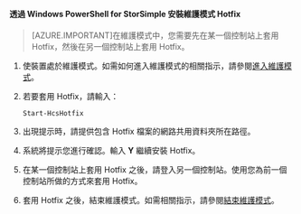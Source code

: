 
#### 透過 Windows PowerShell for StorSimple 安裝維護模式 Hotfix

> [AZURE.IMPORTANT]在維護模式中，您需要先在某一個控制站上套用 Hotfix，然後在另一個控制站上套用 Hotfix。

1. 使裝置處於維護模式。如需如何進入維護模式的相關指示，請參閱[進入維護模式](#enter-maintenance-mode)。

2. 若要套用 Hotfix，請輸入：

     `Start-HcsHotfix`

3. 出現提示時，請提供包含 Hotfix 檔案的網路共用資料夾所在路徑。

4. 系統將提示您進行確認。輸入 **Y** 繼續安裝 Hotfix。

5. 在某一個控制站上套用 Hotfix 之後，請登入另一個控制站。使用您為前一個控制站所做的方式來套用 Hotfix。

6. 套用 Hotfix 之後，結束維護模式。如需相關指示，請參閱[結束維護模式](#exit-maintenance-mode)。

<!---HONumber=August15_HO6-->